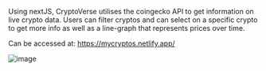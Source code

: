 Using nextJS, CryptoVerse utilises the coingecko API to get information on live crypto data. Users can filter cryptos and can select on a specific crypto to get more info as well as a line-graph that represents prices over time. 

Can be accessed at: https://mycryptos.netlify.app/

![image](https://user-images.githubusercontent.com/68883139/161410745-1e26694f-9082-4978-acef-06dc278ba6ea.png)

